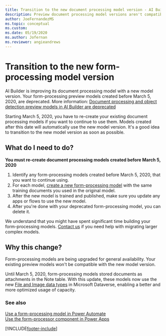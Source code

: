 ```yaml
---
title: Transition to the new document processing model version - AI Builder | Microsoft Docs
description: Preview document processing model versions aren't compatible with updated model versions, so you have to re-create existing models. 
author: JoeFernandezMS
ms.topic: conceptual
ms.custom: 
ms.date: 05/19/2020
ms.author: Jofernan
ms.reviewer: angieandrews
---
```


# Transition to the new form-processing model version

AI Builder is improving its document processing model with a new model version. Your form-processing preview models created before March 5, 2020, are deprecated. More information: [Document processing and object detection preview models in AI Builder are deprecated](/power-platform/important-changes-coming#form-processing-and-object-detection-preview-models-in-ai-builder-are-deprecated)

Starting March 5, 2020, you have to re-create your existing document processing models if you want to continue to use them. Models created after this date will automatically use the new model version. It's a good idea to transition to the new model version as soon as possible.

## What do I need to do?

**You must re-create document processing models created before March 5, 2020** 

1. Identify any form-processing models created before March 5, 2020, that you want to continue using.
1. For each model, [create a new form-processing model](create-form-processing-model.md) with the same training documents you used in the original model.
1. After the new model is trained and published, make sure you update any apps or flows to use the new model.
1. After you're done with your deprecated form-processing model, you can delete it.

We understand that you might have spent significant time building your form-processing models. [Contact us](mailto:aihelpen@microsoft.com) if you need help with migrating larger complex models.

## Why this change?

Form-processing models are being upgraded for general availability. Your existing preview models won't be compatible with the new model version.

Until March 5, 2020, form-processing models stored documents as attachments in the Note table. With this update, these models now use the new [File and Image data types](https://powerapps.microsoft.com/blog/introducing-improvements-to-data-storage-in-common-data-services/) in Microsoft Dataverse, enabling a better and more optimized usage of capacity.

### See also

[Use a form-processing model in Power Automate](form-processing-model-in-flow.md)  
[Use the form-processor component in Power Apps](form-processor-component-in-powerapps.md)


[!INCLUDE[footer-include](includes/footer-banner.md)]